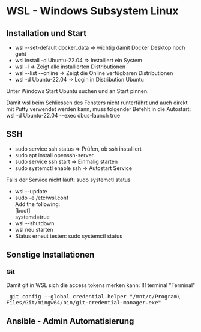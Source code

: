 # WSL - Windows Subsystem Linux

## Installation und Start

* wsl --set-default docker_data => wichtig damit Docker Desktop noch geht
* wsl install -d Ubuntu-22.04 => Installiert ein System
* wsl -l => Zeigt alle installierten Distributionen
* wsl --list --online => Zeigt die Online verfügbaren Distributionen
* wsl -d Ubuntu-22.04 => Login in Distribution Ubuntu

Unter Windows Start Ubuntu suchen und an Start pinnen.

Damit wsl beim Schliessen des Fensters nicht runterfährt und auch direkt mit Putty verwendet werden kann, muss folgender Befehlt in die Autostart:   
wsl -d Ubuntu-22.04 --exec dbus-launch true

## SSH

* sudo service ssh status => Prüfen, ob ssh installiert
* sudo apt install openssh-server
* sudo service ssh start => Einmalig starten
* sudo systemctl enable ssh => Autostart Service

Falls der Service nicht läuft: sudo systemctl status

* wsl --update
* sudo -e /etc/wsl.conf  
  Add the following:  
  [boot]  
  systemd=true
* wsl --shutdown
* wsl neu starten
* Status erneut testen: sudo systemctl status

## Sonstige Installationen

### Git

Damit git in WSL sich die access tokens merken kann:
!!! terminal "Terminal"
    <pre>
    git config --global credential.helper "/mnt/c/Program\ Files/Git/mingw64/bin/git-credential-manager.exe"
    </pre>

## Ansible - Admin Automatisierung

